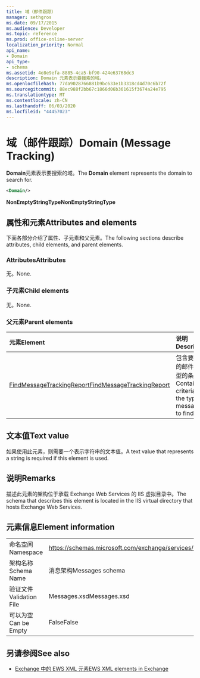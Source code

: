 ```yaml
---
title: 域（邮件跟踪）
manager: sethgros
ms.date: 09/17/2015
ms.audience: Developer
ms.topic: reference
ms.prod: office-online-server
localization_priority: Normal
api_name:
- Domain
api_type:
- schema
ms.assetid: 4e8e9efa-8885-4ca5-bf90-424e63768dc3
description: Domain 元素表示要搜索的域。
ms.openlocfilehash: 77da9028766881b9bc633e1b3318cd4d70c6b72f
ms.sourcegitcommit: 88ec988f2bb67c1866d06b361615f3674a24e795
ms.translationtype: MT
ms.contentlocale: zh-CN
ms.lasthandoff: 06/03/2020
ms.locfileid: "44457023"
---
```

# <a name="domain-message-tracking"></a><span data-ttu-id="1e8c7-103">域（邮件跟踪）</span><span class="sxs-lookup"><span data-stu-id="1e8c7-103">Domain (Message Tracking)</span></span>

<span data-ttu-id="1e8c7-104">**Domain**元素表示要搜索的域。</span><span class="sxs-lookup"><span data-stu-id="1e8c7-104">The **Domain** element represents the domain to search for.</span></span> 
  
```XML
<Domain/>
```

 <span data-ttu-id="1e8c7-105">**NonEmptyStringType**</span><span class="sxs-lookup"><span data-stu-id="1e8c7-105">**NonEmptyStringType**</span></span>
## <a name="attributes-and-elements"></a><span data-ttu-id="1e8c7-106">属性和元素</span><span class="sxs-lookup"><span data-stu-id="1e8c7-106">Attributes and elements</span></span>

<span data-ttu-id="1e8c7-107">下面各部分介绍了属性、子元素和父元素。</span><span class="sxs-lookup"><span data-stu-id="1e8c7-107">The following sections describe attributes, child elements, and parent elements.</span></span>
  
### <a name="attributes"></a><span data-ttu-id="1e8c7-108">Attributes</span><span class="sxs-lookup"><span data-stu-id="1e8c7-108">Attributes</span></span>

<span data-ttu-id="1e8c7-109">无。</span><span class="sxs-lookup"><span data-stu-id="1e8c7-109">None.</span></span>
  
### <a name="child-elements"></a><span data-ttu-id="1e8c7-110">子元素</span><span class="sxs-lookup"><span data-stu-id="1e8c7-110">Child elements</span></span>

<span data-ttu-id="1e8c7-111">无。</span><span class="sxs-lookup"><span data-stu-id="1e8c7-111">None.</span></span>
  
### <a name="parent-elements"></a><span data-ttu-id="1e8c7-112">父元素</span><span class="sxs-lookup"><span data-stu-id="1e8c7-112">Parent elements</span></span>

|<span data-ttu-id="1e8c7-113">**元素**</span><span class="sxs-lookup"><span data-stu-id="1e8c7-113">**Element**</span></span>|<span data-ttu-id="1e8c7-114">**说明**</span><span class="sxs-lookup"><span data-stu-id="1e8c7-114">**Description**</span></span>|
|:-----|:-----|
|[<span data-ttu-id="1e8c7-115">FindMessageTrackingReport</span><span class="sxs-lookup"><span data-stu-id="1e8c7-115">FindMessageTrackingReport</span></span>](findmessagetrackingreport.md) <br/> |<span data-ttu-id="1e8c7-116">包含要查找的邮件的类型的条件。</span><span class="sxs-lookup"><span data-stu-id="1e8c7-116">Contains criteria for the types of messages to find.</span></span>  <br/> |
   
## <a name="text-value"></a><span data-ttu-id="1e8c7-117">文本值</span><span class="sxs-lookup"><span data-stu-id="1e8c7-117">Text value</span></span>

<span data-ttu-id="1e8c7-118">如果使用此元素，则需要一个表示字符串的文本值。</span><span class="sxs-lookup"><span data-stu-id="1e8c7-118">A text value that represents a string is required if this element is used.</span></span>
  
## <a name="remarks"></a><span data-ttu-id="1e8c7-119">说明</span><span class="sxs-lookup"><span data-stu-id="1e8c7-119">Remarks</span></span>

<span data-ttu-id="1e8c7-120">描述此元素的架构位于承载 Exchange Web Services 的 IIS 虚拟目录中。</span><span class="sxs-lookup"><span data-stu-id="1e8c7-120">The schema that describes this element is located in the IIS virtual directory that hosts Exchange Web Services.</span></span>
  
## <a name="element-information"></a><span data-ttu-id="1e8c7-121">元素信息</span><span class="sxs-lookup"><span data-stu-id="1e8c7-121">Element information</span></span>

|||
|:-----|:-----|
|<span data-ttu-id="1e8c7-122">命名空间</span><span class="sxs-lookup"><span data-stu-id="1e8c7-122">Namespace</span></span>  <br/> |https://schemas.microsoft.com/exchange/services/2006/messages  <br/> |
|<span data-ttu-id="1e8c7-123">架构名称</span><span class="sxs-lookup"><span data-stu-id="1e8c7-123">Schema Name</span></span>  <br/> |<span data-ttu-id="1e8c7-124">消息架构</span><span class="sxs-lookup"><span data-stu-id="1e8c7-124">Messages schema</span></span>  <br/> |
|<span data-ttu-id="1e8c7-125">验证文件</span><span class="sxs-lookup"><span data-stu-id="1e8c7-125">Validation File</span></span>  <br/> |<span data-ttu-id="1e8c7-126">Messages.xsd</span><span class="sxs-lookup"><span data-stu-id="1e8c7-126">Messages.xsd</span></span>  <br/> |
|<span data-ttu-id="1e8c7-127">可以为空</span><span class="sxs-lookup"><span data-stu-id="1e8c7-127">Can be Empty</span></span>  <br/> |<span data-ttu-id="1e8c7-128">False</span><span class="sxs-lookup"><span data-stu-id="1e8c7-128">False</span></span>  <br/> |
   
## <a name="see-also"></a><span data-ttu-id="1e8c7-129">另请参阅</span><span class="sxs-lookup"><span data-stu-id="1e8c7-129">See also</span></span>

- [<span data-ttu-id="1e8c7-130">Exchange 中的 EWS XML 元素</span><span class="sxs-lookup"><span data-stu-id="1e8c7-130">EWS XML elements in Exchange</span></span>](ews-xml-elements-in-exchange.md)

